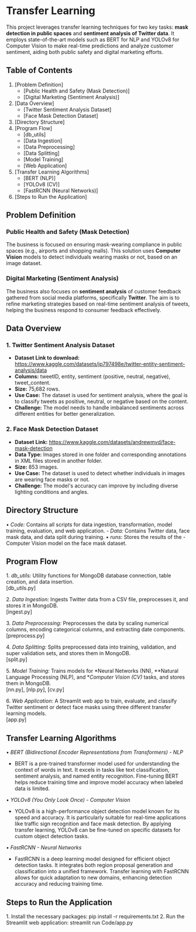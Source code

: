 # Transfer Learning 

This project leverages transfer learning techniques for two key tasks: **mask detection in public spaces** and **sentiment analysis of Twitter data**. It employs state-of-the-art models such as BERT for NLP and YOLOv8 for Computer Vision to make real-time predictions and analyze customer sentiment, aiding both public safety and digital marketing efforts.

## Table of Contents
1. [Problem Definition]
   - [Public Health and Safety (Mask Detection)]
   - [Digital Marketing (Sentiment Analysis)]
2. [Data Overview]
   - [Twitter Sentiment Analysis Dataset]
   - [Face Mask Detection Dataset]
3. [Directory Structure]
4. [Program Flow]
   - [db_utils]
   - [Data Ingestion]
   - [Data Preprocessing]
   - [Data Splitting]
   - [Model Training]
   - [Web Application]
5. [Transfer Learning Algorithms]
   - [BERT (NLP)]
   - [YOLOv8 (CV)]
   - [FastRCNN (Neural Networks)]
6. [Steps to Run the Application]

## Problem Definition

### Public Health and Safety (Mask Detection)
The business is focused on ensuring mask-wearing compliance in public spaces (e.g., airports and shopping malls). This solution uses **Computer Vision** models to detect individuals wearing masks or not, based on an image dataset.

### Digital Marketing (Sentiment Analysis)
The business also focuses on **sentiment analysis** of customer feedback gathered from social media platforms, specifically **Twitter**. The aim is to refine marketing strategies based on real-time sentiment analysis of tweets, helping the business respond to consumer feedback effectively.

## Data Overview

### 1. **Twitter Sentiment Analysis Dataset**
- **Dataset Link to download:** https://www.kaggle.com/datasets/jp797498e/twitter-entity-sentiment-analysis/data
- **Columns:** tweetID, entity, sentiment (positive, neutral, negative), tweet_content.
- **Size:** 75,682 rows.
- **Use Case:** The dataset is used for sentiment analysis, where the goal is to classify tweets as positive, neutral, or negative based on the content.
- **Challenge:** The model needs to handle imbalanced sentiments across different entities for better generalization.

### 2. **Face Mask Detection Dataset**
- **Dataset Link:** https://www.kaggle.com/datasets/andrewmvd/face-mask-detection
- **Data Type:** Images stored in one folder and corresponding annotations in XML files stored in another folder.
- **Size:** 853 images.
- **Use Case:** The dataset is used to detect whether individuals in images are wearing face masks or not.
- **Challenge:** The model's accuracy can improve by including diverse lighting conditions and angles.

## Directory Structure

•⁠  ⁠*Code:* Contains all scripts for data ingestion, transformation, model training, evaluation, and web application. - *Data:* Contains Twitter data, face mask data, and data split during training. 
•⁠  ⁠*runs*: Stores the results of the - Computer Vision model on the face mask dataset.

## Program Flow

1.⁠ ⁠*db_utils:* Utility functions for MongoDB database connection, table creation, and data insertion.  
   [db_utils.py]

2.⁠ ⁠*Data Ingestion:* Ingests Twitter data from a CSV file, preprocesses it, and stores it in MongoDB.  
   [ingest.py]

3.⁠ ⁠*Data Preprocessing:* Preprocesses the data by scaling numerical columns, encoding categorical columns, and extracting date components.  
   [preprocess.py]

4.⁠ ⁠*Data Splitting:* Splits preprocessed data into training, validation, and super validation sets, and stores them in MongoDB.  
   [split.py]

5.⁠ ⁠*Model Training:* Trains models for *Neural Networks (NN), **Natural Language Processing (NLP), and **Computer Vision (CV)* tasks, and stores them in MongoDB.  
   [nn.py], [nlp.py], [cv.py]


6.⁠ ⁠*Web Application:* A Streamlit web app to train, evaluate, and classify Twitter sentiment or detect face masks using three different transfer learning models.  
   [app.py]

## Transfer Learning Algorithms

•⁠  ⁠*BERT (Bidirectional Encoder Representations from Transformers) - NLP*
  - BERT is a pre-trained transformer model used for understanding the context of words in text. It excels in tasks like text classification, sentiment analysis, and named entity recognition. Fine-tuning BERT helps reduce training time and improve model accuracy when labeled data is limited.

•⁠  ⁠*YOLOv8 (You Only Look Once) - Computer Vision*
  - YOLOv8 is a high-performance object detection model known for its speed and accuracy. It is particularly suitable for real-time applications like traffic sign recognition and face mask detection. By applying transfer learning, YOLOv8 can be fine-tuned on specific datasets for custom object detection tasks.

•⁠  ⁠*FastRCNN - Neural Networks*
  - FastRCNN is a deep learning model designed for efficient object detection tasks. It integrates both region proposal generation and classification into a unified framework. Transfer learning with FastRCNN allows for quick adaptation to new domains, enhancing detection accuracy and reducing training time.

## Steps to Run the Application

1.⁠ ⁠Install the necessary packages: pip install -r requirements.txt
2.⁠ ⁠Run the Streamlit web application: streamlit run Code/app.py

